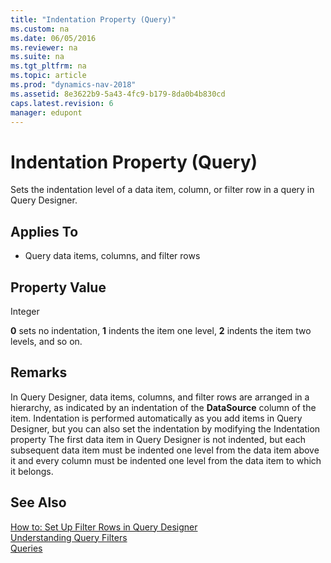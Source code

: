 ```yaml
---
title: "Indentation Property (Query)"
ms.custom: na
ms.date: 06/05/2016
ms.reviewer: na
ms.suite: na
ms.tgt_pltfrm: na
ms.topic: article
ms.prod: "dynamics-nav-2018"
ms.assetid: 8e3622b9-5a43-4fc9-b179-8da0b4b830cd
caps.latest.revision: 6
manager: edupont
---
```

# Indentation Property (Query)
Sets the indentation level of a data item, column, or filter row in a query in Query Designer.  
  
## Applies To  
  
-   Query data items, columns, and filter rows  
  
## Property Value  
 Integer  
  
 **0** sets no indentation, **1** indents the item one level, **2** indents the item two levels, and so on.  
  
## Remarks  
 In Query Designer, data items, columns, and filter rows are arranged in a hierarchy, as indicated by an indentation of the **DataSource** column of the item. Indentation is performed automatically as you add items in Query Designer, but you can also set the indentation by modifying the Indentation property The first data item in Query Designer is not indented, but each subsequent data item must be indented one level from the data item above it and every column must be indented one level from the data item to which it belongs.  
  
## See Also  
 [How to: Set Up Filter Rows in Query Designer](How-to--Set-Up-Filter-Rows-in-Query-Designer.md)   
 [Understanding Query Filters](Understanding-Query-Filters.md)   
 [Queries](Queries.md)